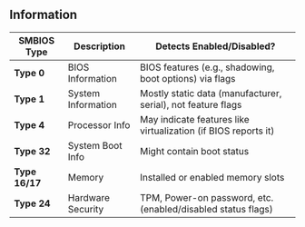 ## Information

| SMBIOS Type    | Description        | Detects Enabled/Disabled?                                      |
| -------------- | ------------------ | -------------------------------------------------------------- |
| **Type 0**     | BIOS Information   | BIOS features (e.g., shadowing, boot options) via flags        |
| **Type 1**     | System Information | Mostly static data (manufacturer, serial), not feature flags   |
| **Type 4**     | Processor Info     | May indicate features like virtualization (if BIOS reports it) |
| **Type 32**    | System Boot Info   | Might contain boot status                                      |
| **Type 16/17** | Memory             | Installed or enabled memory slots                              |
| **Type 24**    | Hardware Security  | TPM, Power-on password, etc. (enabled/disabled status flags)   |
